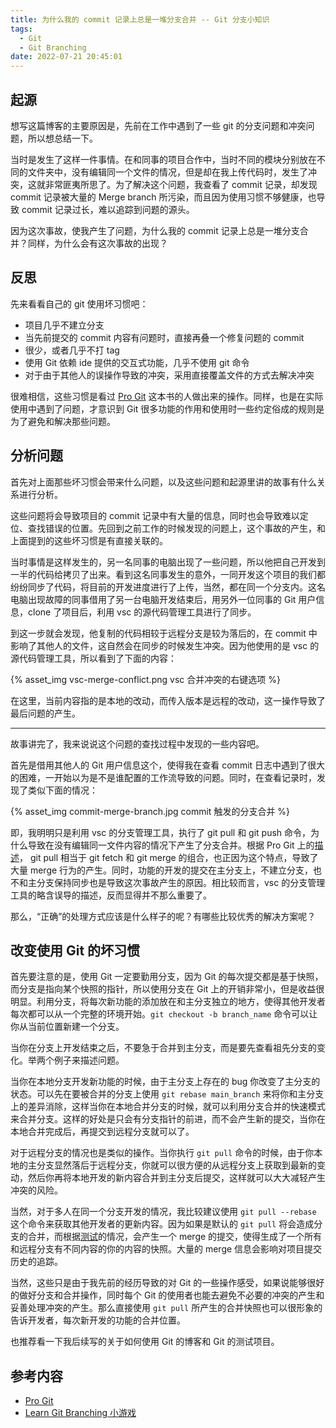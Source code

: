 ```yaml
---
title: 为什么我的 commit 记录上总是一堆分支合并 -- Git 分支小知识
tags:
  - Git
  - Git Branching
date: 2022-07-21 20:45:01
---
```



## 起源

想写这篇博客的主要原因是，先前在工作中遇到了一些 git 的分支问题和冲突问题，所以想总结一下。

当时是发生了这样一件事情。在和同事的项目合作中，当时不同的模块分别放在不同的文件夹中，没有编辑同一个文件的情况，但是却在我上传代码时，发生了冲突，这就非常匪夷所思了。为了解决这个问题，我查看了 commit 记录，却发现 commit 记录被大量的 Merge branch 所污染，而且因为使用习惯不够健康，也导致 commit 记录过长，难以追踪到问题的源头。

因为这次事故，使我产生了问题，为什么我的 commit 记录上总是一堆分支合并？同样，为什么会有这次事故的出现？

## 反思

先来看看自己的 git 使用坏习惯吧：

* 项目几乎不建立分支
* 当先前提交的 commit 内容有问题时，直接再叠一个修复问题的 commit
* 很少，或者几乎不打 tag
* 使用 Git 依赖 ide 提供的交互式功能，几乎不使用 git 命令
* 对于由于其他人的误操作导致的冲突，采用直接覆盖文件的方式去解决冲突

很难相信，这些习惯是看过 [Pro Git](https://git-scm.com/book/zh/v2) 这本书的人做出来的操作。同样，也是在实际使用中遇到了问题，才意识到 Git 很多功能的作用和使用时一些约定俗成的规则是为了避免和解决那些问题。

## 分析问题

首先对上面那些坏习惯会带来什么问题，以及这些问题和起源里讲的故事有什么关系进行分析。

这些问题将会导致项目的 commit 记录中有大量的信息，同时也会导致难以定位、查找错误的位置。先回到之前工作的时候发现的问题上，这个事故的产生，和上面提到的这些坏习惯是有直接关联的。

当时事情是这样发生的，另一名同事的电脑出现了一些问题，所以他把自己开发到一半的代码给拷贝了出来。看到这名同事发生的意外，一同开发这个项目的我们都纷纷同步了代码，将目前的开发进度进行了上传，当然，都在同一个分支内。这名电脑出现故障的同事借用了另一台电脑开发结束后，用另外一位同事的 Git 用户信息，clone 了项目后，利用 vsc 的源代码管理工具进行了同步。

到这一步就会发现，他复制的代码相较于远程分支是较为落后的，在 commit 中影响了其他人的文件，这自然会在同步的时候发生冲突。因为他使用的是 vsc 的源代码管理工具，所以看到了下面的内容：

{% asset_img vsc-merge-conflict.png vsc 合并冲突的右键选项 %}

在这里，当前内容指的是本地的改动，而传入版本是远程的改动，这一操作导致了最后问题的产生。

---

故事讲完了，我来说说这个问题的查找过程中发现的一些内容吧。

首先是借用其他人的 Git 用户信息这个，使得我在查看 commit 日志中遇到了很大的困难，一开始以为是不是谁配置的工作流导致的问题。同时，在查看记录时，发现了类似下面的情况：

{% asset_img commit-merge-branch.jpg commit 触发的分支合并 %}

即，我明明只是利用 vsc 的分支管理工具，执行了 git pull 和 git push 命令，为什么导致在没有编辑同一文件内容的情况下产生了分支合并。根据 Pro Git 上的[描述](https://git-scm.com/book/zh/v2/Git-%E5%88%86%E6%94%AF-%E8%BF%9C%E7%A8%8B%E5%88%86%E6%94%AF#%E6%8B%89%E5%8F%96:~:text=%E7%84%B6%E8%80%8C%EF%BC%8C%E6%9C%89%E4%B8%80%E4%B8%AA%E5%91%BD%E4%BB%A4%E5%8F%AB%E4%BD%9C%20git%20pull%20%E5%9C%A8%E5%A4%A7%E5%A4%9A%E6%95%B0%E6%83%85%E5%86%B5%E4%B8%8B%E5%AE%83%E7%9A%84%E5%90%AB%E4%B9%89%E6%98%AF%E4%B8%80%E4%B8%AA%20git%20fetch%20%E7%B4%A7%E6%8E%A5%E7%9D%80%E4%B8%80%E4%B8%AA%20git%20merge%20%E5%91%BD%E4%BB%A4)， git pull 相当于 git fetch 和 git merge 的组合，也正因为这个特点，导致了大量 merge 行为的产生。同时，功能的开发的提交在主分支上，不建立分支，也不和主分支保持同步也是导致这次事故产生的原因。相比较而言，vsc 的分支管理工具的略含误导的描述，反而显得并不那么重要了。

那么，“正确”的处理方式应该是什么样子的呢？有哪些比较优秀的解决方案呢？

## 改变使用 Git 的坏习惯

首先要注意的是，使用 Git 一定要勤用分支，因为 Git 的每次提交都是基于快照，而分支是指向某个快照的指针，所以使用分支在 Git 上的开销非常小，但是收益很明显。利用分支，将每次新功能的添加放在和主分支独立的地方，使得其他开发者每次都可以从一个完整的环境开始。```git checkout -b branch_name``` 命令可以让你从当前位置新建一个分支。

当你在分支上开发结束之后，不要急于合并到主分支，而是要先查看祖先分支的变化。举两个例子来描述问题。

当你在本地分支开发新功能的时候，由于主分支上存在的 bug 你改变了主分支的状态。可以先在要被合并的分支上使用 ```git rebase main_branch``` 来将你和主分支上的差异消除，这样当你在本地合并分支的时候，就可以利用分支合并的快速模式来合并分支。这样的好处是只会有分支指针的前进，而不会产生新的提交，当你在本地合并完成后，再提交到远程分支就可以了。

对于远程分支的情况也是类似的操作。当你执行 ```git pull``` 命令的时候，由于你本地的主分支显然落后于远程分支，你就可以很方便的从远程分支上获取到最新的变动，然后你再将本地开发的新内容合并到主分支后提交，这样就可以大大减轻产生冲突的风险。

当然，对于多人在同一个分支开发的情况，我比较建议使用 ```git pull --rebase``` 这个命令来获取其他开发者的更新内容。因为如果是默认的 ```git pull``` 将会造成分支的合并，而根据[测试](https://github.com/Storh/git-example/tree/main/test/3)的情况，会产生一个 merge 的提交，使得生成了一个所有和远程分支有不同内容的你的内容的快照。大量的 merge 信息会影响对项目提交历史的追踪。

当然，这些只是由于我先前的经历导致的对 Git 的一些操作感受，如果说能够很好的做好分支和合并操作，同时每个 Git 的使用者也能去避免不必要的冲突的产生和妥善处理冲突的产生。那么直接使用 ```git pull``` 所产生的合并快照也可以很形象的告诉开发者，每次新开发的功能的合并位置。

也推荐看一下我后续写的关于如何使用 Git 的博客和 Git 的测试项目。

## 参考内容

* [Pro Git](https://git-scm.com/book/zh/v2)
* [Learn Git Branching 小游戏](https://learngitbranching.js.org/?locale=zh_CN)
